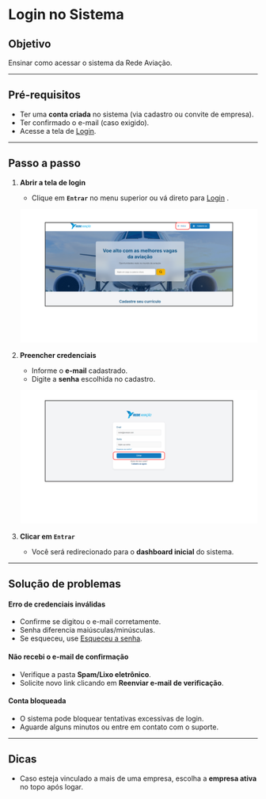# <i data-lucide="key-round" class="icon-lg"></i> Login no Sistema

## <i data-lucide="target" class="icon-lg"></i> Objetivo

Ensinar como acessar o sistema da Rede Aviação.

---

## <i data-lucide="square-check" class="icon-lg"></i> Pré-requisitos

- Ter uma **conta criada** no sistema (via cadastro ou convite de empresa).
- Ter confirmado o e-mail (caso exigido).
- Acesse a tela de [Login](https://redeaviacao.com.br/login).

---

## <i data-lucide="notebook-pen" class="icon-lg"></i> Passo a passo

1. **Abrir a tela de login**

    - Clique em **`Entrar`** no menu superior ou vá direto para [Login](https://redeaviacao.com.br/login) .

    ![Tela de login](../imagens/Login/Home.png)

2. **Preencher credenciais**

    - Informe o **e-mail** cadastrado.
    - Digite a **senha** escolhida no cadastro.

    ![Tela de login](../imagens/Login/Login.png)

3. **Clicar em `Entrar`**

    - Você será redirecionado para o **dashboard inicial** do sistema.

---

## <i data-lucide="wrench" class="icon-lg"></i> Solução de problemas

#### Erro de credenciais inválidas

- Confirme se digitou o e-mail corretamente.
- Senha diferencia maiúsculas/minúsculas.
- Se esqueceu, use [Esqueceu a senha](https://redeaviacao.com.br/forgot-password).

#### Não recebi o e-mail de confirmação

- Verifique a pasta **Spam/Lixo eletrônico**.
- Solicite novo link clicando em **Reenviar e-mail de verificação**.

#### Conta bloqueada

- O sistema pode bloquear tentativas excessivas de login.
- Aguarde alguns minutos ou entre em contato com o suporte.

---

## <i data-lucide="lightbulb" class="icon-dica"></i> Dicas

- Caso esteja vinculado a mais de uma empresa, escolha a **empresa ativa** no topo após logar.


